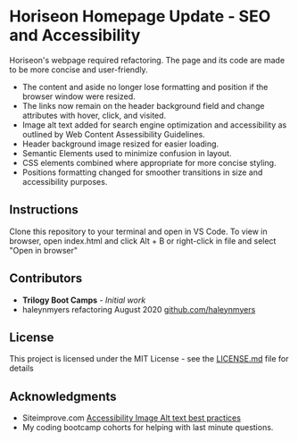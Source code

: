 # Horiseon Homepage Update - SEO and Accessibility

Horiseon's webpage required refactoring. The page and its code are made to be more concise and user-friendly. 

* The content and aside no longer lose formatting and position if the browser window were resized. 
* The links now remain on the header background field and change attributes with hover, click, and visited. 
* Image alt text added for search engine optimization and accessibility as outlined by Web Content Assessibility Guidelines. 
* Header background image resized for easier loading.
* Semantic Elements used to minimize confusion in layout.
* CSS elements combined where appropriate for more concise styling.
* Positions formatting changed for smoother transitions in size and accessibility purposes.

## Instructions

Clone this repository to your terminal and open in VS Code. 
To view in browser, open index.html and click Alt + B or right-click in file and select "Open in browser"

## Contributors

* **Trilogy Boot Camps** - *Initial work* 
* haleynmyers refactoring August 2020 [github.com/haleynmyers](github.com/haleynmyers)

## License

This project is licensed under the MIT License - see the [LICENSE.md](LICENSE.md) file for details

## Acknowledgments

* Siteimprove.com [Accessibility Image Alt text best practices](https://support.siteimprove.com/hc/en-gb/articles/115000013031-Accessibility-Image-Alt-text-best-practices)
* My coding bootcamp cohorts for helping with last minute questions.
